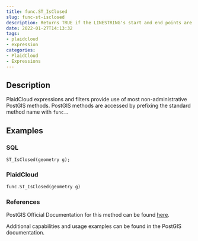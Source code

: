 ```yaml
---
title: func.ST_IsClosed
slug: func-st-isclosed
description: Returns TRUE if the LINESTRING's start and end points are coincident
date: 2022-01-27T14:13:32
tags:
- plaidcloud
- expression
categories:
- PlaidCloud
- Expressions
---
```



## Description


PlaidCloud expressions and filters provide use of most non-administrative PostGIS methods. PostGIS methods are accessed by prefixing the standard method name with `func.`.



## Examples


### SQL



```
ST_IsClosed(geometry g);
```


### PlaidCloud



```python
func.ST_IsClosed(geometry g)
```


### References


PostGIS Official Documentation for this method can be found [here](https://postgis.net/docs/manual-3.1/ST_IsClosed.html).



Additional capabilities and usage examples can be found in the PostGIS documentation.


